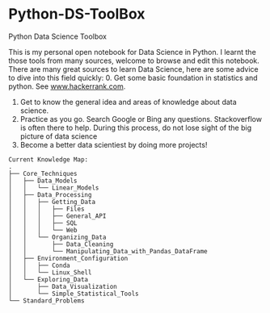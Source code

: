 # Python-DS-ToolBox
Python Data Science Toolbox

This is my personal open notebook for Data Science in Python.
I learnt the those tools from many sources, welcome to browse and edit  this notebook.
There are many great sources to learn Data Science, here are some advice to dive into this field quickly:
0. Get some basic foundation in statistics and python. See www.hackerrank.com.
1. Get to know the general idea and areas of knowledge about data science.
2. Practice as you go. Search Google or Bing any questions. Stackoverflow is often there to help. During this process, do not lose sight of the big picture of data science
3. Become a better data scientiest by doing more projects!

```
Current Knowledge Map:
.
├── Core_Techniques
│   ├── Data_Models
│   │   └── Linear_Models
│   ├── Data_Processing
│   │   ├── Getting_Data
│   │   │   ├── Files
│   │   │   ├── General_API
│   │   │   ├── SQL
│   │   │   └── Web
│   │   └── Organizing_Data
│   │       ├── Data_Cleaning
│   │       └── Manipulating_Data_with_Pandas_DataFrame
│   ├── Environment_Configuration
│   │   ├── Conda
│   │   └── Linux_Shell
│   └── Exploring_Data
│       ├── Data_Visualization
│       └── Simple_Statistical_Tools
└── Standard_Problems
```

